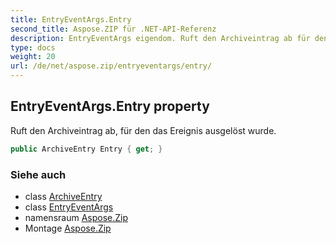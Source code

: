 ```yaml
---
title: EntryEventArgs.Entry
second_title: Aspose.ZIP für .NET-API-Referenz
description: EntryEventArgs eigendom. Ruft den Archiveintrag ab für den das Ereignis ausgelöst wurde.
type: docs
weight: 20
url: /de/net/aspose.zip/entryeventargs/entry/
---
```

## EntryEventArgs.Entry property

Ruft den Archiveintrag ab, für den das Ereignis ausgelöst wurde.

```csharp
public ArchiveEntry Entry { get; }
```

### Siehe auch

* class [ArchiveEntry](../../archiveentry/)
* class [EntryEventArgs](../)
* namensraum [Aspose.Zip](../../entryeventargs/)
* Montage [Aspose.Zip](../../../)


